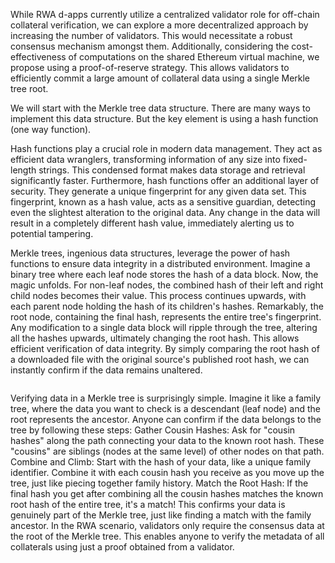 While RWA d-apps currently utilize a centralized validator role for off-chain collateral verification, we can explore a more decentralized approach by increasing the number of validators. This would necessitate a robust consensus mechanism amongst them. Additionally, considering the cost-effectiveness of computations on the shared Ethereum virtual machine, we propose using a proof-of-reserve strategy. This allows validators to efficiently commit a large amount of collateral data using a single Merkle tree root.

We will start with the Merkle tree data structure. There are many ways to implement this data structure. But the key element is using a hash function (one way function). 


      
Hash functions play a crucial role in modern data management. They act as efficient data wranglers, transforming information of any size into fixed-length strings. This condensed format makes data storage and retrieval significantly faster. Furthermore, hash functions offer an additional layer of security. They generate a unique fingerprint for any given data set. This fingerprint, known as a hash value, acts as a sensitive guardian, detecting even the slightest alteration to the original data. Any change in the data will result in a completely different hash value, immediately alerting us to potential tampering.

Merkle trees, ingenious data structures, leverage the power of hash functions to ensure data integrity in a distributed environment. Imagine a binary tree where each leaf node stores the hash of a data block. Now, the magic unfolds. For non-leaf nodes, the combined hash of their left and right child nodes becomes their value. This process continues upwards, with each parent node holding the hash of its children's hashes. Remarkably, the root node, containing the final hash, represents the entire tree's fingerprint. Any modification to a single data block will ripple through the tree, altering all the hashes upwards, ultimately changing the root hash. This allows efficient verification of data integrity. By simply comparing the root hash of a downloaded file with the original source's published root hash, we can instantly confirm if the data remains unaltered.

<img src="/img/ml-quant/Merkle trees.drawio.png" alt="" />

Verifying data in a Merkle tree is surprisingly simple. Imagine it like a family tree, where the data you want to check is a descendant (leaf node) and the root represents the ancestor. Anyone can confirm if the data belongs to the tree by following these steps:
Gather Cousin Hashes: Ask for "cousin hashes" along the path connecting your data to the known root hash. These "cousins" are siblings (nodes at the same level) of other nodes on that path.
Combine and Climb: Start with the hash of your data, like a unique family identifier. Combine it with each cousin hash you receive as you move up the tree, just like piecing together family history.
Match the Root Hash: If the final hash you get after combining all the cousin hashes matches the known root hash of the entire tree, it's a match! This confirms your data is genuinely part of the Merkle tree, just like finding a match with the family ancestor.
In the RWA scenario, validators only require the consensus data at the root of the Merkle tree. This enables anyone to verify the metadata of all collaterals using just a proof obtained from a validator.
